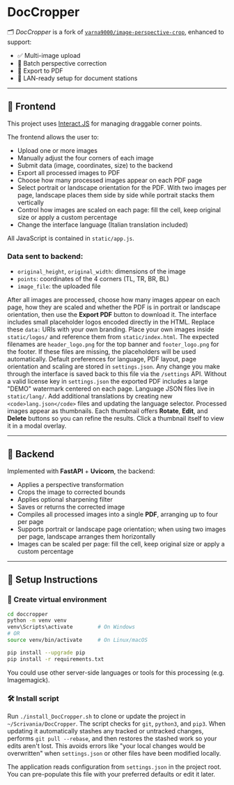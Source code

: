 # DocCropper

🗂️ *DocCropper* is a fork of [`varna9000/image-perspective-crop`](https://github.com/varna9000/image-perspective-crop), enhanced to support:

- ✅ Multi-image upload
- 📐 Batch perspective correction
- 📄 Export to PDF
- 🧰 LAN-ready setup for document stations

---

## 🔧 Frontend

This project uses [Interact.JS](https://github.com/taye/interact.js) for managing draggable corner points.

The frontend allows the user to:
- Upload one or more images
- Manually adjust the four corners of each image
- Submit data (image, coordinates, size) to the backend
- Export all processed images to PDF
- Choose how many processed images appear on each PDF page
- Select portrait or landscape orientation for the PDF. With two images per page, landscape places them side by side while portrait stacks them vertically
- Control how images are scaled on each page: fill the cell, keep original size or apply a custom percentage
- Change the interface language (Italian translation included)

All JavaScript is contained in `static/app.js`.

### Data sent to backend:
- `original_height`, `original_width`: dimensions of the image
- `points`: coordinates of the 4 corners (TL, TR, BR, BL)
- `image_file`: the uploaded file

After all images are processed, choose how many images appear on each page, how they are scaled and whether the PDF is in portrait or landscape orientation, then use the **Export PDF** button to download it.
The interface includes small placeholder logos encoded directly in the HTML. Replace these `data:` URIs with your own branding. Place your own images inside `static/logos/` and reference them from `static/index.html`.
The expected filenames are `header_logo.png` for the top banner and `footer_logo.png` for the footer. If these files are missing, the placeholders will be used automatically.
Default preferences for language, PDF layout, page orientation and scaling are stored in `settings.json`. Any change you make through the interface is saved back to this file via the `/settings` API.
Without a valid license key in `settings.json` the exported PDF includes a large "DEMO" watermark centered on each page.
Language JSON files live in `static/lang/`. Add additional translations by creating new `<code>lang.json</code>` files and updating the language selector.
Processed images appear as thumbnails. Each thumbnail offers **Rotate**, **Edit**, and **Delete** buttons so you can refine the results. Click a thumbnail itself to view it in a modal overlay.

---

## 🐍 Backend

Implemented with **FastAPI** + **Uvicorn**, the backend:

- Applies a perspective transformation
- Crops the image to corrected bounds
- Applies optional sharpening filter
- Saves or returns the corrected image
- Compiles all processed images into a single **PDF**, arranging up to four per page
- Supports portrait or landscape page orientation; when using two images per page, landscape arranges them horizontally
- Images can be scaled per page: fill the cell, keep original size or apply a custom percentage

---

## 🚀 Setup Instructions

### 🧱 Create virtual environment

```bash
cd doccropper
python -m venv venv
venv\Scripts\activate        # On Windows
# OR
source venv/bin/activate     # On Linux/macOS

pip install --upgrade pip
pip install -r requirements.txt
```

You could use other server-side languages or tools for this processing (e.g. Imagemagick).

### 🛠 Install script

Run `./install_DocCropper.sh` to clone or update the project in `~/Scrivania/DocCropper`. The script checks for `git`, `python3`, and `pip3`. When updating it automatically stashes any tracked or untracked changes, performs `git pull --rebase`, and then restores the stashed work so your edits aren't lost. This avoids errors like "your local changes would be overwritten" when `settings.json` or other files have been modified locally.

The application reads configuration from `settings.json` in the project root. You can pre-populate this file with your preferred defaults or edit it later.


